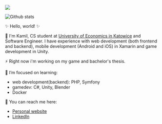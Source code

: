 ![](https://komarev.com/ghpvc/?username=kamreo)

![Github stats](https://github-readme-stats.vercel.app/api?username=kamreo&theme=highcontrast&show_icons=true&count_private=true)

✨ Hello, world! ✨ 

🔭 I'm Kamil, CS student at [University of Economics in Katowice](https://www.ue.katowice.pl/en.html) and Software Engineer.
I have experience with web development (both frontend and backend), mobile development (Android and iOS) in Xamarin and game development in Unity.

⚡ Right now i'm working on my game and bachelor's thesis.  

🌱 I’m focused on learning:
- web development(backend): PHP, Symfony
- gamedev: C#, Unity, Blender
- Docker

💬 You can reach me here: 
- [Personal website](https://kamreo.github.io/portfolio-website/)
- [LinkedIn](https://www.linkedin.com/in/kamil-jonak-650b58178/)


<!--
**kamreo/kamreo** is a ✨ _special_ ✨ repository because its `README.md` (this file) appears on your GitHub profile.

Here are some ideas to get you started:

- 🔭 I’m currently working on ...
- 🌱 I’m currently learning ...
- 👯 I’m looking to collaborate on ...
- 🤔 I’m looking for help with ...
- 💬 Ask me about ...
- 📫 How to reach me: ...
- 😄 Pronouns: ...
- ⚡ Fun fact: ...
-->
